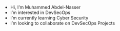 -  Hi, I’m Muhammed Abdel-Nasser
-  I’m interested in DevSecOps
-  I’m currently learning Cyber Security
-  I’m looking to collaborate on DevSecOps Projects


<!---
muhammedabdelnasser1/muhammedabdelnasser1 is a ✨ special ✨ repository because its `README.md` (this file) appears on your GitHub profile.
You can click the Preview link to take a look at your changes.
--->

